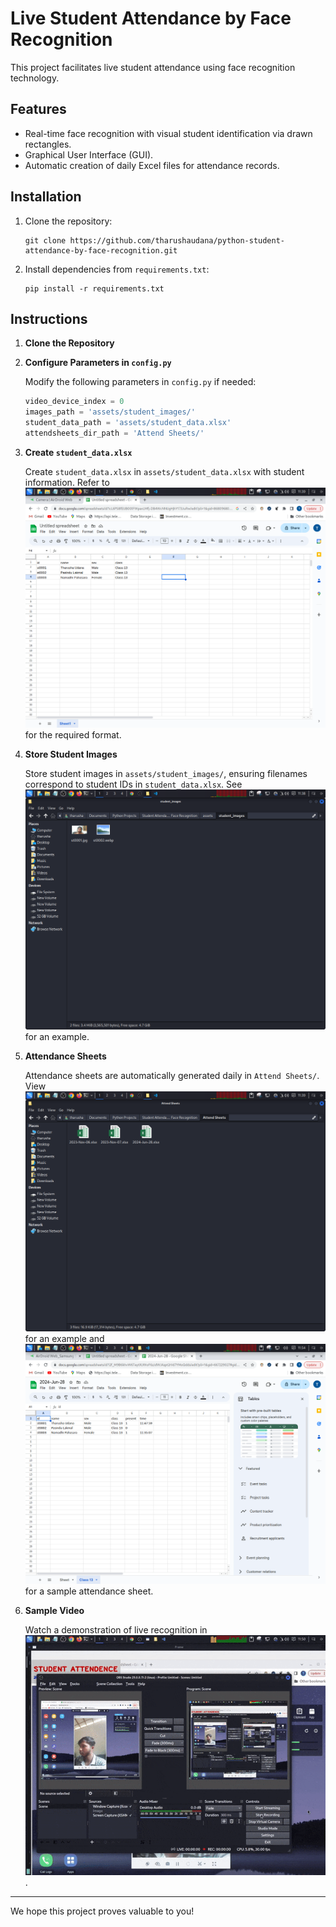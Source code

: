 # Live Student Attendance by Face Recognition

This project facilitates live student attendance using face recognition technology.

## Features

- Real-time face recognition with visual student identification via drawn rectangles.
- Graphical User Interface (GUI).
- Automatic creation of daily Excel files for attendance records.

## Installation

1. Clone the repository:
   ```
   git clone https://github.com/tharushaudana/python-student-attendance-by-face-recognition.git
   ```

2. Install dependencies from `requirements.txt`:
   ```
   pip install -r requirements.txt
   ```

## Instructions

1. **Clone the Repository**

2. **Configure Parameters in `config.py`**

   Modify the following parameters in `config.py` if needed:
   ```python
   video_device_index = 0
   images_path = 'assets/student_images/'
   student_data_path = 'assets/student_data.xlsx'
   attendsheets_dir_path = 'Attend Sheets/'
   ```

3. **Create `student_data.xlsx`**

   Create `student_data.xlsx` in `assets/student_data.xlsx` with student information. Refer to ![student_data.png](screenshots/student_data.png) for the required format.

4. **Store Student Images**

   Store student images in `assets/student_images/`, ensuring filenames correspond to student IDs in `student_data.xlsx`. See ![student_images.png](screenshots/student_images.png) for an example.

5. **Attendance Sheets**

   Attendance sheets are automatically generated daily in `Attend Sheets/`. View ![attend_sheets.png](screenshots/attend_sheets.png) for an example and ![attend_sheet_sample.png](screenshots/attend_sheet_sample.png) for a sample attendance sheet.

6. **Sample Video**

   Watch a demonstration of live recognition in ![sample.gif](screenrecodings/sample.gif).

---

We hope this project proves valuable to you!
